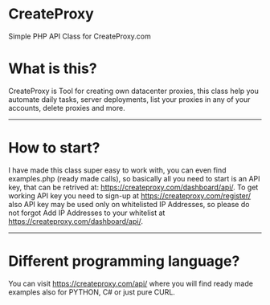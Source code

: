 # CreateProxy
Simple PHP API Class for CreateProxy.com

<h1>What is this?</h1>
<p>CreateProxy is Tool for creating own datacenter proxies, this class help you automate daily tasks, server deployments, list your proxies in any of your accounts, delete proxies and more.</p>
<hr>
<h1>How to start?</h1>
<p>I have made this class super easy to work with, you can even find examples.php (ready made calls), so basically all you need to start is an API key, that can be retrived at: <a href="https://createproxy.com/dashboard/api/" target="_blank">https://createproxy.com/dashboard/api/</a>. To get working API key you need to sign-up at <a href="" target="_blank">https://createproxy.com/register/</a> also API key may be used only on whitelisted IP Addresses, so please do not forgot Add IP Addresses to your whitelist at <a href="https://createproxy.com/dashboard/api/" target="_blank">https://createproxy.com/dashboard/api/</a>.</p>
<hr>
<h1>Different programming language?</h1>
<p>You can visit <a href="https://createproxy.com/api/" target="_blank">https://createproxy.com/api/</a> where you will find ready made examples also for PYTHON, C# or just pure CURL.</p>
